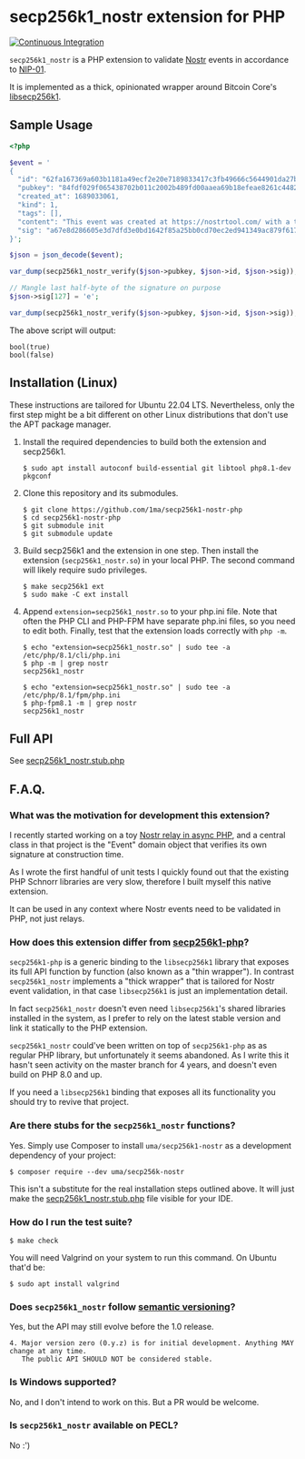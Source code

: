# secp256k1_nostr extension for PHP

[![Continuous Integration](https://github.com/1ma/schnorr-php-ext/actions/workflows/build.yml/badge.svg)](https://github.com/1ma/schnorr-php-ext/actions/workflows/build.yml)

`secp256k1_nostr` is a PHP extension to validate [Nostr](https://nostr-resources.com/) events in accordance to [NIP-01](https://github.com/nostr-protocol/nips/blob/master/01.md).

It is implemented as a thick, opinionated wrapper around Bitcoin Core's [libsecp256k1](https://github.com/bitcoin-core/secp256k1).

## Sample Usage

```php
<?php

$event = '
{
  "id": "62fa167369a603b1181a49ecf2e20e7189833417c3fb49666c5644901da27bcc",
  "pubkey": "84fdf029f065438702b011c2002b489fd00aaea69b18efeae8261c44826a8886",
  "created_at": 1689033061,
  "kind": 1,
  "tags": [],
  "content": "This event was created at https://nostrtool.com/ with a throwaway key.",
  "sig": "a67e8d286605e3d7dfd3e0bd1642f85a25bb0cd70ec2ed941349ac879f617868a3ffa2a9040bb43c024594a79e4878429a990298c51ae4d6d20533589f4a04df"
}';

$json = json_decode($event);

var_dump(secp256k1_nostr_verify($json->pubkey, $json->id, $json->sig));

// Mangle last half-byte of the signature on purpose
$json->sig[127] = 'e';

var_dump(secp256k1_nostr_verify($json->pubkey, $json->id, $json->sig));
```

The above script will output:

```
bool(true)
bool(false)
```

## Installation (Linux)

These instructions are tailored for Ubuntu 22.04 LTS.
Nevertheless, only the first step might be a bit different on other Linux distributions that don't use the APT package manager.

1. Install the required dependencies to build both the extension and secp256k1.

    ```shell
    $ sudo apt install autoconf build-essential git libtool php8.1-dev pkgconf
    ```

2. Clone this repository and its submodules.

    ```shell
    $ git clone https://github.com/1ma/secp256k1-nostr-php
    $ cd secp256k1-nostr-php
    $ git submodule init
    $ git submodule update
    ```

3. Build secp256k1 and the extension in one step. Then install the extension (`secp256k1_nostr.so`) in your local PHP.
   The second command will likely require sudo privileges.

    ```shell
    $ make secp256k1 ext
    $ sudo make -C ext install
    ```

4. Append `extension=secp256k1_nostr.so` to your php.ini file. Note that often the PHP CLI and PHP-FPM have
   separate php.ini files, so you need to edit both. Finally, test that the extension loads correctly with `php -m`. 

   ```shell
   $ echo "extension=secp256k1_nostr.so" | sudo tee -a /etc/php/8.1/cli/php.ini
   $ php -m | grep nostr
   secp256k1_nostr

   $ echo "extension=secp256k1_nostr.so" | sudo tee -a /etc/php/8.1/fpm/php.ini
   $ php-fpm8.1 -m | grep nostr
   secp256k1_nostr
   ```

## Full API

See [secp256k1_nostr.stub.php](ext/secp256k1_nostr.stub.php)

## F.A.Q.

### What was the motivation for development this extension?

I recently started working on a toy [Nostr relay in async PHP](https://github.com/1ma/yar), and a central class in that project is the "Event" domain object that verifies its own signature at construction time.

As I wrote the first handful of unit tests I quickly found out that the existing PHP Schnorr libraries are very slow, therefore I built myself this native extension.

It can be used in any context where Nostr events need to be validated in PHP, not just relays.

### How does this extension differ from [secp256k1-php](https://github.com/Bit-Wasp/secp256k1-php)?

`secp256k1-php` is a generic binding to the `libsecp256k1` library that exposes its full API function by function (also known as a "thin wrapper").
In contrast `secp256k1_nostr` implements a "thick wrapper" that is tailored for Nostr event validation, in that case `libsecp256k1` is just an implementation detail.

In fact `secp256k1_nostr` doesn't even need `libsecp256k1`'s shared libraries installed in the system, as I prefer to rely on the latest stable version and link it statically to the PHP extension.

`secp256k1_nostr` could've been written on top of `secp256k1-php` as as regular PHP library, but unfortunately it seems abandoned.
As I write this it hasn't seen activity on the master branch for 4 years, and doesn't even build on PHP 8.0 and up.

If you need a `libsecp256k1` binding that exposes all its functionality you should try to revive that project.

### Are there stubs for the `secp256k1_nostr` functions?

Yes. Simply use Composer to install `uma/secp256k1-nostr` as a development dependency of your project:

```shell
$ composer require --dev uma/secp256k-nostr
```

This isn't a substitute for the real installation steps outlined above.
It will just make the [secp256k1_nostr.stub.php](ext/secp256k1_nostr.stub.php) file visible for your IDE.

### How do I run the test suite?

```shell
$ make check
```

You will need Valgrind on your system to run this command. On Ubuntu that'd be:

```shell
$ sudo apt install valgrind
```

### Does `secp256k1_nostr` follow [semantic versioning](https://semver.org/)?

Yes, but the API may still evolve before the 1.0 release.

```
4. Major version zero (0.y.z) is for initial development. Anything MAY change at any time.
   The public API SHOULD NOT be considered stable.
```

### Is Windows supported?

No, and I don't intend to work on this. But a PR would be welcome.

### Is `secp256k1_nostr` available on PECL?

No :')
